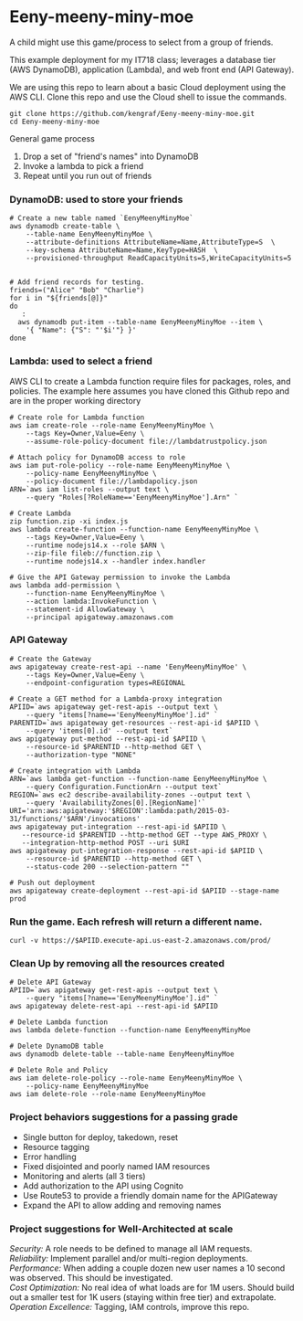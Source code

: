 # Eeny-meeny-miny-moe
A child might use this game/process to select from a group of friends.

This example deployment for my IT718 class; leverages a database tier (AWS DynamoDB), application (Lambda), and web front end (API Gateway).  

We are using this repo to learn about a basic Cloud deployment using the AWS CLI. 
 Clone this repo and use the Cloud shell to issue the commands.
```
git clone https://github.com/kengraf/Eeny-meeny-miny-moe.git
cd Eeny-meeny-miny-moe
```

General game process
1) Drop a set of "friend's names" into DynamoDB
2) Invoke a lambda to pick a friend
3) Repeat until you run out of friends

### DynamoDB: used to store your friends
```
# Create a new table named `EenyMeenyMinyMoe`
aws dynamodb create-table \
    --table-name EenyMeenyMinyMoe \
    --attribute-definitions AttributeName=Name,AttributeType=S  \
    --key-schema AttributeName=Name,KeyType=HASH  \
    --provisioned-throughput ReadCapacityUnits=5,WriteCapacityUnits=5
    
```
    
```
# Add friend records for testing.  
friends=("Alice" "Bob" "Charlie")
for i in "${friends[@]}"
do
   : 
  aws dynamodb put-item --table-name EenyMeenyMinyMoe --item \
    '{ "Name": {"S": "'$i'"} }' 
done

```

### Lambda: used to select a friend
AWS CLI to create a Lambda function require files for packages, roles, and policies.  The example here assumes you have cloned this Github repo and are in the proper working directory

```
# Create role for Lambda function
aws iam create-role --role-name EenyMeenyMinyMoe \
    --tags Key=Owner,Value=Eeny \
    --assume-role-policy-document file://lambdatrustpolicy.json
```
```
# Attach policy for DynamoDB access to role
aws iam put-role-policy --role-name EenyMeenyMinyMoe \
    --policy-name EenyMeenyMinyMoe \
    --policy-document file://lambdapolicy.json
ARN=`aws iam list-roles --output text \
    --query "Roles[?RoleName=='EenyMeenyMinyMoe'].Arn" `
```
```
# Create Lambda
zip function.zip -xi index.js
aws lambda create-function --function-name EenyMeenyMinyMoe \
    --tags Key=Owner,Value=Eeny \
    --runtime nodejs14.x --role $ARN \
    --zip-file fileb://function.zip \
    --runtime nodejs14.x --handler index.handler
```
```
# Give the API Gateway permission to invoke the Lambda
aws lambda add-permission \
    --function-name EenyMeenyMinyMoe \
    --action lambda:InvokeFunction \
    --statement-id AllowGateway \
    --principal apigateway.amazonaws.com
```

### API Gateway
```
# Create the Gateway
aws apigateway create-rest-api --name 'EenyMeenyMinyMoe' \
    --tags Key=Owner,Value=Eeny \
    --endpoint-configuration types=REGIONAL
```

```
# Create a GET method for a Lambda-proxy integration
APIID=`aws apigateway get-rest-apis --output text \
    --query "items[?name=='EenyMeenyMinyMoe'].id" `
PARENTID=`aws apigateway get-resources --rest-api-id $APIID \
    --query 'items[0].id' --output text`
aws apigateway put-method --rest-api-id $APIID \
    --resource-id $PARENTID --http-method GET \
    --authorization-type "NONE"
            
# Create integration with Lambda
ARN=`aws lambda get-function --function-name EenyMeenyMinyMoe \
    --query Configuration.FunctionArn --output text`
REGION=`aws ec2 describe-availability-zones --output text \
    --query 'AvailabilityZones[0].[RegionName]'`
URI='arn:aws:apigateway:'$REGION':lambda:path/2015-03-31/functions/'$ARN'/invocations'
aws apigateway put-integration --rest-api-id $APIID \
   --resource-id $PARENTID --http-method GET --type AWS_PROXY \
   --integration-http-method POST --uri $URI
aws apigateway put-integration-response --rest-api-id $APIID \
    --resource-id $PARENTID --http-method GET \
    --status-code 200 --selection-pattern "" 

# Push out deployment
aws apigateway create-deployment --rest-api-id $APIID --stage-name prod
```

### Run the game.  Each refresh will return a different name.
```
curl -v https://$APIID.execute-api.us-east-2.amazonaws.com/prod/
```

### Clean Up by removing all the resources created
```
# Delete API Gateway
APIID=`aws apigateway get-rest-apis --output text \
    --query "items[?name=='EenyMeenyMinyMoe'].id" `
aws apigateway delete-rest-api --rest-api-id $APIID

# Delete Lambda function
aws lambda delete-function --function-name EenyMeenyMinyMoe

# Delete DynamoDB table
aws dynamodb delete-table --table-name EenyMeenyMinyMoe

# Delete Role and Policy
aws iam delete-role-policy --role-name EenyMeenyMinyMoe \
    --policy-name EenyMeenyMinyMoe
aws iam delete-role --role-name EenyMeenyMinyMoe 
```

### Project behaviors suggestions for a passing grade
- Single button for deploy, takedown, reset  
- Resource tagging  
- Error handling
- Fixed disjointed and poorly named IAM resources
- Monitoring and alerts (all 3 tiers)  
- Add authorization to the API using Cognito   
- Use Route53 to provide a friendly domain name for the APIGateway  
- Expand the API to allow adding and removing names  

### Project suggestions for Well-Architected at scale
*Security:* A role needs to be defined to manage all IAM requests.  
*Reliability:* Implement parallel and/or multi-region deployments.  
*Performance:* When adding a couple dozen new user names a 10 second was observed.  This should be investigated.  
*Cost Optimization:*  No real idea of what loads are for 1M users.  Should build out a smaller test for 1K users (staying within free tier) and extrapolate.  
*Operation Excellence:*  Tagging, IAM controls, improve this repo.  


